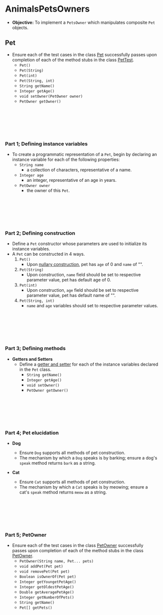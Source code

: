 # AnimalsPetsOwners
* **Objective:** To implement a `PetsOwner` which manipulates composite `Pet` objects.

## Pet
* Ensure each of the test cases in the class [Pet]() successfully passes upon completion of each of the method stubs in the class [PetTest]().
    * `Pet()`
    * `Pet(String)`
    * `Pet(int)`
    * `Pet(String, int)`
    * `String getName()`
    * `Integer getAge()`
    * `void setOwner(PetOwner owner)`
    * `PetOwner getOwner()` 




<br><br><br><br><br>

### Part 1; Defining instance variables
* To create a programmatic representation of a `Pet`, begin by declaring an instance variable for each of the following properties:
	* `String name`
		* a collection of characters, representative of a name.
	* `Integer age`
		* an integer, representative of an age in years.
	* `PetOwner owner`
		* the owner of this `Pet`.















<br><br><br><br><br>

### Part 2; Defining construction
* Define a `Pet` constructor whose parameters are used to initialize its instance variables.
* A `Pet` can be constructed in 4 ways.
    1. `Pet()`
        * Upon [nullary construction](https://en.wikipedia.org/wiki/Nullary_constructor), pet has `age` of 0 and `name` of "".    
    2. `Pet(String)`
        * Upon construction, `name` field should be set to respective parameter value, pet has default age of 0.
    3. `Pet(int)`
        * Upon construction, `age` field should be set to respective parameter value, pet has default name of "".
    4. `Pet(String, int)`
        * `name` and `age` variables should set to respective parameter values.















<br><br><br><br><br>

### Part 3; Defining methods

* **Getters and Setters**
	* Define a [getter and setter](https://en.wikipedia.org/wiki/Mutator_method#Java_example) for each of the instance variables declared in the `Pet` class.
        * `String getName()`
        * `Integer getAge()`
        * `void setOwner()`
        * `PetOwner getOwner()`



















<br><br><br><br><br>

### Part 4; Pet elucidation

* **Dog**
    * Ensure `Dog` supports all methods of pet construction.
    * The mechanism by which a `Dog` speaks is by barking; ensure a dog's `speak` method returns `bark` as a string.
    
* **Cat**
    * Ensure `Cat` supports all methods of pet construction.
    * The mechanism by which a `Cat` speaks is by meowing; ensure a cat's `speak` method returns `meow` as a string.
    
    
    

<br><br><br><br><br>
### Part 5; PetOwner
* Ensure each of the test cases in the class [PetOwner]() successfully passes upon completion of each of the method stubs in the class [PetOwner]().
    * `PetOwner(String name, Pet... pets)`
    * `void addPet(Pet pet)`
    * `void removePet(Pet pet)`
    * `Boolean isOwnerOf(Pet pet)`
    * `Integer getYoungetPetAge()`
    * `Integer getOldestPetAge()`
    * `Double getAveragePetAge()`
    * `Integer getNumberOfPets()`
    * `String getName()`
    * `Pet[] getPets()`